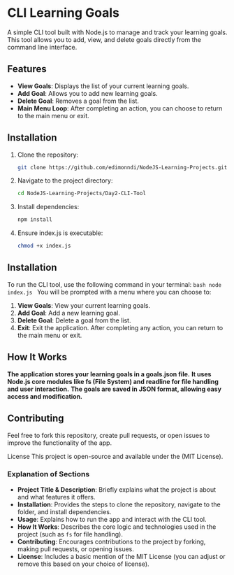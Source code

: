 # CLI Learning Goals

A simple CLI tool built with Node.js to manage and track your learning goals. This tool allows you to add, view, and delete goals directly from the command line interface.

## Features

- **View Goals**: Displays the list of your current learning goals.
- **Add Goal**: Allows you to add new learning goals.
- **Delete Goal**: Removes a goal from the list.
- **Main Menu Loop**: After completing an action, you can choose to return to the main menu or exit.

## Installation

1. Clone the repository:
   ```bash
   git clone https://github.com/edimonndi/NodeJS-Learning-Projects.git
     ```

2. Navigate to the project directory:
    ```bash
    cd NodeJS-Learning-Projects/Day2-CLI-Tool
    ```

3. Install dependencies:
    ```bash
    npm install
    ```

4. Ensure index.js is executable:
    ```bash
    chmod +x index.js
    ```

## Installation
To run the CLI tool, use the following command in your terminal:
    ```bash
    node index.js
    ```
You will be prompted with a menu where you can choose to:

1. **View Goals**: View your current learning goals.
2. **Add Goal**: Add a new learning goal.
3. **Delete Goal**: Delete a goal from the list.
4. **Exit**: Exit the application.
After completing any action, you can return to the main menu or exit.

## How It Works
**The application stores your learning goals in a goals.json file.**
**It uses Node.js core modules like fs (File System) and readline for file handling and user interaction.**
**The goals are saved in JSON format, allowing easy access and modification.**

## Contributing
Feel free to fork this repository, create pull requests, or open issues to improve the functionality of the app.

License
This project is open-source and available under the (MIT License).



### **Explanation of Sections**

- **Project Title & Description**: Briefly explains what the project is about and what features it offers.
- **Installation**: Provides the steps to clone the repository, navigate to the folder, and install dependencies.
- **Usage**: Explains how to run the app and interact with the CLI tool.
- **How It Works**: Describes the core logic and technologies used in the project (such as `fs` for file handling).
- **Contributing**: Encourages contributions to the project by forking, making pull requests, or opening issues.
- **License**: Includes a basic mention of the MIT License (you can adjust or remove this based on your choice of license).
